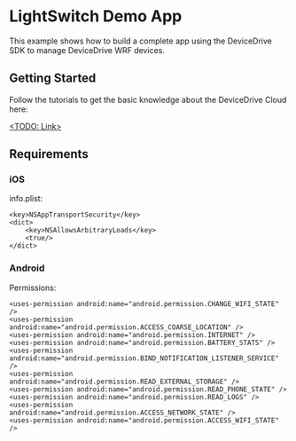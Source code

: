 # LightSwitch Demo App
This example shows how to build a complete app using the DeviceDrive SDK to manage DeviceDrive WRF devices.

## Getting Started
Follow the tutorials to get the basic knowledge about the DeviceDrive Cloud here:

[<TODO: Link>](Link)


## Requirements 

### iOS
info.plist: 

```
<key>NSAppTransportSecurity</key>
<dict>
    <key>NSAllowsArbitraryLoads</key>    
    <true/>
</dict>

```


### Android
Permissions:

```
<uses-permission android:name="android.permission.CHANGE_WIFI_STATE" />
<uses-permission android:name="android.permission.ACCESS_COARSE_LOCATION" />
<uses-permission android:name="android.permission.INTERNET" />
<uses-permission android:name="android.permission.BATTERY_STATS" />
<uses-permission android:name="android.permission.BIND_NOTIFICATION_LISTENER_SERVICE" />
<uses-permission android:name="android.permission.READ_EXTERNAL_STORAGE" />
<uses-permission android:name="android.permission.READ_PHONE_STATE" />
<uses-permission android:name="android.permission.READ_LOGS" />
<uses-permission android:name="android.permission.ACCESS_NETWORK_STATE" />
<uses-permission android:name="android.permission.ACCESS_WIFI_STATE" />
```